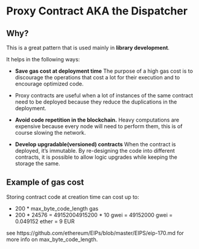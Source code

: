 # Proxy Contract AKA the Dispatcher

## Why?

This is a great pattern that is used mainly in **library development**.

It helps in the following ways:

- **Save gas cost at deployment time**
  The purpose of a high gas cost is to discourage the operations that cost a lot for their execution and to encourage optimized code.

- Proxy contracts are useful when a lot of instances of the same contract need to be deployed because they reduce the duplications in the deployment.

- **Avoid code repetition in the blockchain.**
  Heavy computations are expensive because every node will need to perform them, this is of course slowing the network.

- **Develop upgradable(versioned) contracts**
  When the contract is deployed, it’s immutable. By re-designing the code into different contracts, it is possible to allow logic upgrades while keeping the storage the same.

## Example of gas cost

Storing contract code at creation time can cost up to:

- 200 \* max_byte_code_length gas
- 200 \* 24576 = 49152004915200 \* 10 gwei = 49152000 gwei = 0.049152 ether = 9 EUR

see https\://github.com/ethereum/EIPs/blob/master/EIPS/eip-170.md for more info on max_byte_code_length.
